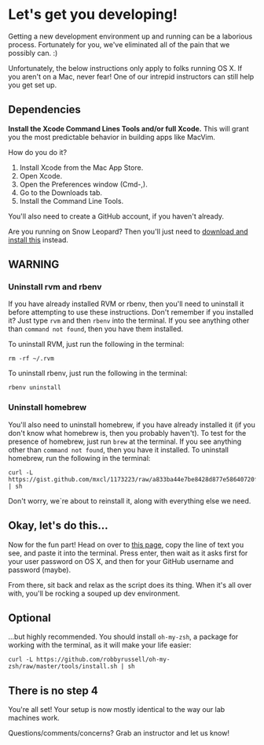 # Let's get you developing!

Getting a new development environment up and running can be a laborious process. Fortunately for you, we've eliminated all of the pain that we possibly can. :)

Unfortunately, the below instructions only apply to folks running OS X. If you aren't on a Mac, never fear! One of our intrepid instructors can still help you get set up.

## Dependencies

**Install the Xcode Command Lines Tools and/or full Xcode.** This will grant you the most predictable behavior in building apps like MacVim.

How do you do it?

1. Install Xcode from the Mac App Store.
2. Open Xcode.
3. Open the Preferences window (Cmd-,).
4. Go to the Downloads tab.
5. Install the Command Line Tools.

You'll also need to create a GitHub account, if you haven't already.

Are you running on Snow Leopard? Then you'll just need to [download and install this](https://github.com/downloads/kennethreitz/osx-gcc-installer/GCC-10.6.pkg) instead.

## WARNING

### Uninstall rvm and rbenv

If you have already installed RVM or rbenv, then you'll need to uninstall it before attempting to use these instructions. Don't remember if you installed it? Just type `rvm` and then `rbenv` into the terminal. If you see anything other than `command not found`, then you have them installed.

To uninstall RVM, just run the following in the terminal:

```console
rm -rf ~/.rvm
```

To uninstall rbenv, just run the following in the terminal:

```console
rbenv uninstall
```

### Uninstall homebrew

You'll also need to uninstall homebrew, if you have already installed it (if you don't know what homebrew is, then you probably haven't). To test for the presence of homebrew, just run `brew` at the terminal. If you see anything other than `command not found`, then you have it installed. To uninstall homebrew, run the following in the terminal:

```console
curl -L https://gist.github.com/mxcl/1173223/raw/a833ba44e7be8428d877e58640720ff43c59dbad/uninstall_homebrew.sh | sh
```

Don't worry, we`re about to reinstall it, along with everything else we need.

## Okay, let's do this…

Now for the fun part! Head on over to [this page](), copy the line of text you see, and paste it into the terminal. Press enter, then wait as it asks first for your user password on OS X, and then for your GitHub username and password (maybe).

From there, sit back and relax as the script does its thing. When it's all over with, you'll be rocking a souped up dev environment.

## Optional

…but highly recommended. You should install `oh-my-zsh`, a package for working with the terminal, as it will make your life easier:

```console
curl -L https://github.com/robbyrussell/oh-my-zsh/raw/master/tools/install.sh | sh
```

## There is no step 4

You're all set! Your setup is now mostly identical to the way our lab machines work.

Questions/comments/concerns? Grab an instructor and let us know!


